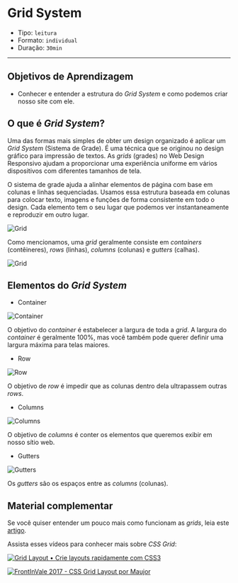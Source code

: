 # Grid System

- Tipo: `leitura`
- Formato: `individual`
- Duração: `30min`

***

## Objetivos de Aprendizagem

- Conhecer e entender a estrutura do *Grid System* e como podemos criar nosso
  site com ele.

## O que é *Grid System*?

Uma das formas mais simples de obter um design organizado é aplicar um *Grid
System* (Sistema de Grade). É uma técnica que se originou no design gráfico para
impressão de textos. As *grids* (grades) no Web Design Responsivo ajudam a
proporcionar uma experiência uniforme em vários dispositivos com diferentes
tamanhos de tela.

O sistema de grade ajuda a alinhar elementos de página com base em colunas e
linhas sequenciadas. Usamos essa estrutura baseada em colunas para colocar
texto, imagens e funções de forma consistente em todo o design. Cada elemento
tem o seu lugar que podemos ver instantaneamente e reproduzir em outro lugar.

![Grid](http://test.visitnorway.org/wp-content/uploads/sites/2/2013/02/Grid_3.png)

Como mencionamos, uma *grid* geralmente consiste em *containers* (contêineres),
*rows* (linhas), *columns* (colunas) e *gutters* (calhas).

![Grid](https://mdn.mozillademos.org/files/13899/grid.png)

## Elementos do *Grid System*

- Container

![Container](http://j4n.co/content/4-blog/11-Creating-your-own-css-grid-system/container.png)

O objetivo do *container* é estabelecer a largura de toda a *grid*. A largura do
*container* é geralmente 100%, mas você também pode querer definir uma largura
máxima para telas maiores.

- Row

![Row](http://j4n.co/content/4-blog/11-Creating-your-own-css-grid-system/row.png)

O objetivo de *row* é impedir que as colunas dentro dela ultrapassem outras
*rows*.

- Columns

![Columns](http://j4n.co/content/4-blog/11-Creating-your-own-css-grid-system/column.png)

O objetivo de *columns* é conter os elementos que queremos exibir em nosso sítio
web.

- Gutters

![Gutters](http://j4n.co/content/4-blog/11-Creating-your-own-css-grid-system/column-gutters.png)

Os *gutters* são os espaços entre as *columns* (colunas).

## Material complementar

Se você quiser entender um pouco mais como funcionam as *grids*, leia este
[artigo](https://medium.com/@antonellaweyler/grid-system-e-seus-layouts-6cdf653943ba).

Assista esses vídeos para conhecer mais sobre *CSS Grid*:

[![Grid Layout • Crie layouts rapidamente com
CSS3](https://img.youtube.com/vi/RNvQzo4DoOA/0.jpg)](https://www.youtube.com/watch?v=RNvQzo4DoOA)

[![FrontInVale 2017 - CSS Grid Layout por
Maujor](https://img.youtube.com/vi/6hBFRwpXQko/0.jpg)](https://www.youtube.com/watch?v=6hBFRwpXQko)

